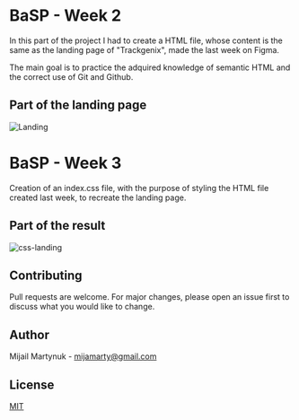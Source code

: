 # BaSP - Week 2
In this part of the project I had to create a HTML file, whose content is the same as the landing page of "Trackgenix", made the last week on Figma.

The main goal is to practice the adquired knowledge of semantic HTML and the correct use of Git and Github.

## Part of the landing page
![Landing](https://user-images.githubusercontent.com/101335168/160683077-192be8a0-9c24-4719-ad3c-00394e4482a7.png)

# BaSP - Week 3
Creation of an index.css file, with the purpose of styling the HTML file created last week, to recreate the landing page.

## Part of the result
![css-landing](https://user-images.githubusercontent.com/101335168/161882224-faea527d-05a4-4042-89ec-0180eab3c440.png)

## Contributing
Pull requests are welcome. For major changes, please open an issue first to discuss what you would like to change.

## Author
Mijail Martynuk - mijamarty@gmail.com

## License
[MIT](https://choosealicense.com/licenses/mit/)